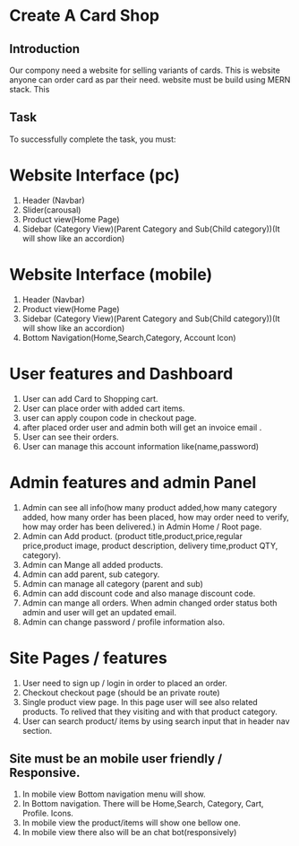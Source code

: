 # Create A Card Shop

## Introduction

Our compony need a website for selling variants of cards. This is website anyone can order card as par their need. website must be build using MERN stack. This

## Task

To successfully complete the task, you must:

# Website Interface (pc)

1.  Header (Navbar)
2.  Slider(carousal)
3.  Product view(Home Page)
4.  Sidebar (Category View)(Parent Category and Sub(Child category))(It will show like an accordion)

# Website Interface (mobile)

1.  Header (Navbar)
2.  Product view(Home Page)
3.  Sidebar (Category View)(Parent Category and Sub(Child category))(It will show like an accordion)
4.  Bottom Navigation(Home,Search,Category, Account Icon)

# User features and Dashboard

1. User can add Card to Shopping cart.
2. User can place order with added cart items.
3. user can apply coupon code in checkout page.
4. after placed order user and admin both will get an invoice email .
5. User can see their orders.
6. User can manage this account information like(name,password)

# Admin features and admin Panel

1. Admin can see all info(how many product added,how many category added, how many order has been placed, how may order need to verify, how may order has been delivered.) in Admin Home / Root page.
2. Admin can Add product. (product title,product,price,regular price,product image, product description, delivery time,product QTY, category).
3. Admin can Mange all added products.
4. Admin can add parent, sub category.
5. Admin can manage all category (parent and sub)
6. Admin can add discount code and also manage discount code.
7. Admin can mange all orders. When admin changed order status both admin and user will get an updated email.
8. Admin can change password / profile information also.

# Site Pages / features

1. User need to sign up / login in order to placed an order.
2. Checkout checkout page (should be an private route)
3. Single product view page. In this page user will see also related products. To relived that they visiting and with that product category.
4. User can search product/ items by using search input that in header nav section.

## Site must be an mobile user friendly / Responsive.

1. In mobile view Bottom navigation menu will show.
2. In Bottom navigation. There will be Home,Search, Category, Cart, Profile. Icons.
3. In mobile view the product/items will show one bellow one.
4. In mobile view there also will be an chat bot(responsively)
